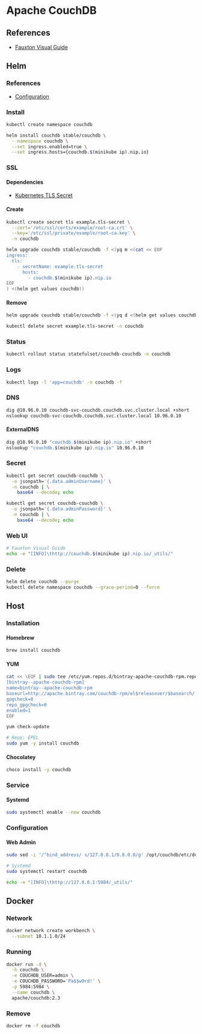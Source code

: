 # Apache CouchDB

## References

- [Fauxton Visual Guide](https://couchdb.apache.org/fauxton-visual-guide/index.html)

## Helm

### References

- [Configuration](https://github.com/helm/charts/tree/master/stable/couchdb#configuration)

### Install

```sh
kubectl create namespace couchdb
```

```sh
helm install couchdb stable/couchdb \
  --namespace couchdb \
  --set ingress.enabled=true \
  --set ingress.hosts={couchdb.$(minikube ip).nip.io}
```

### SSL

#### Dependencies

- [Kubernetes TLS Secret](/k8s-tls-secret.md)

#### Create

```sh
kubectl create secret tls example.tls-secret \
  --cert='/etc/ssl/certs/example/root-ca.crt' \
  --key='/etc/ssl/private/example/root-ca.key' \
  -n couchdb
```

```sh
helm upgrade couchdb stable/couchdb -f <(yq m <(cat << EOF
ingress:
  tls:
    - secretName: example.tls-secret
      hosts:
        - couchdb.$(minikube ip).nip.io
EOF
) <(helm get values couchdb))
```

#### Remove

```sh
helm upgrade couchdb stable/couchdb -f <(yq d <(helm get values couchdb) ingress.tls)

kubectl delete secret example.tls-secret -n couchdb
```

### Status

```sh
kubectl rollout status statefulset/couchdb-couchdb -n couchdb
```

### Logs

```sh
kubectl logs -l 'app=couchdb' -n couchdb -f
```

### DNS

```sh
dig @10.96.0.10 couchdb-svc-couchdb.couchdb.svc.cluster.local +short
nslookup couchdb-svc-couchdb.couchdb.svc.cluster.local 10.96.0.10
```

#### ExternalDNS

```sh
dig @10.96.0.10 "couchdb.$(minikube ip).nip.io" +short
nslookup "couchdb.$(minikube ip).nip.io" 10.96.0.10
```

### Secret

```sh
kubectl get secret couchdb-couchdb \
  -o jsonpath='{.data.adminUsername}' \
  -n couchdb | \
    base64 --decode; echo

kubectl get secret couchdb-couchdb \
  -o jsonpath='{.data.adminPassword}' \
  -n couchdb | \
    base64 --decode; echo
```

### Web UI

```sh
# Fauxton Visual Guide
echo -e "[INFO]\thttp://couchdb.$(minikube ip).nip.io/_utils/"
```

### Delete

```sh
helm delete couchdb --purge
kubectl delete namespace couchdb --grace-period=0 --force
```

## Host

### Installation

#### Homebrew

```sh
brew install couchdb
```

#### YUM

```sh
cat << \EOF | sudo tee /etc/yum.repos.d/bintray-apache-couchdb-rpm.repo
[bintray--apache-couchdb-rpm]
name=bintray--apache-couchdb-rpm
baseurl=http://apache.bintray.com/couchdb-rpm/el$releasever/$basearch/
gpgcheck=0
repo_gpgcheck=0
enabled=1
EOF
```

```sh
yum check-update

# Repo: EPEL
sudo yum -y install couchdb
```

#### Chocolatey

```sh
choco install -y couchdb
```

### Service

#### Systemd

```sh
sudo systemctl enable --now couchdb
```

### Configuration

#### Web Admin

```sh
sudo sed -i '/^bind_address/ s/127.0.0.1/0.0.0.0/g' /opt/couchdb/etc/default.ini
```

```sh
# Systemd
sudo systemctl restart couchdb
```

```sh
echo -e "[INFO]\thttp://127.0.0.1:5984/_utils/"
```

## Docker

### Network

```sh
docker network create workbench \
  --subnet 10.1.1.0/24
```

### Running

```sh
docker run -d \
  -h couchdb \
  -e COUCHDB_USER=admin \
  -e COUCHDB_PASSWORD='Pa$$w0rd!' \
  -p 5984:5984 \
  --name couchdb \
  apache/couchdb:2.3
```

### Remove

```sh
docker rm -f couchdb
```
